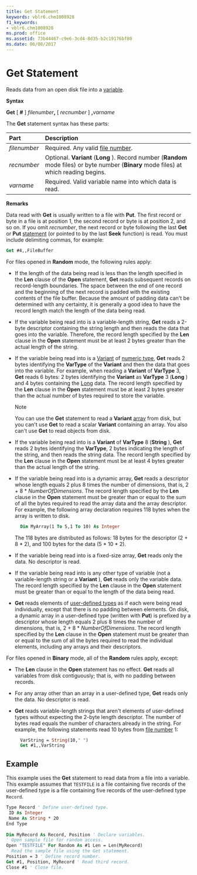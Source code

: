 ```yaml
---
title: Get Statement
keywords: vblr6.chm1008928
f1_keywords:
- vblr6.chm1008928
ms.prod: office
ms.assetid: 73b44467-c9e6-3cd4-8d35-b2c19176bf80
ms.date: 06/08/2017
---
```



# Get Statement

Reads data from an open disk file into a [variable](vbe-glossary.md).

**Syntax**

**Get** [ **#** ] _filenumber_**,** [ _recnumber_ ] **,**_varname_

The **Get** statement syntax has these parts:


|**Part**|**Description**|
|:-----|:-----|
| _filenumber_|Required. Any valid [file number](vbe-glossary.md).|
| _recnumber_|Optional. **Variant** (**Long** ). Record number (**Random** mode files) or byte number (**Binary** mode files) at which reading begins.|
| _varname_|Required. Valid variable name into which data is read.|

**Remarks**

Data read with **Get** is usually written to a file with **Put**. The first record or byte in a file is at position 1, the second record or byte is at position 2, and so on. If you omit  _recnumber_, the next record or byte following the last **Get** or **Put** [statement](vbe-glossary.md) (or pointed to by the last **Seek** function) is read. You must include delimiting commas, for example:

```vb
Get #4,,FileBuffer 

```

For files opened in **Random** mode, the following rules apply:

- If the length of the data being read is less than the length specified in the **Len** clause of the **Open** statement, **Get** reads subsequent records on record-length boundaries. The space between the end of one record and the beginning of the next record is padded with the existing contents of the file buffer. Because the amount of padding data can't be determined with any certainty, it is generally a good idea to have the record length match the length of the data being read.
    
- If the variable being read into is a variable-length string, **Get** reads a 2-byte descriptor containing the string length and then reads the data that goes into the variable. Therefore, the record length specified by the **Len** clause in the **Open** statement must be at least 2 bytes greater than the actual length of the string.
    
- If the variable being read into is a [Variant](vbe-glossary.md) of [numeric type](vbe-glossary.md), **Get** reads 2 bytes identifying the **VarType** of the **Variant** and then the data that goes into the variable. For example, when reading a **Variant** of **VarType** 3, **Get** reads 6 bytes: 2 bytes identifying the **Variant** as **VarType** 3 (**Long** ) and 4 bytes containing the [Long](vbe-glossary.md) data. The record length specified by the **Len** clause in the **Open** statement must be at least 2 bytes greater than the actual number of bytes required to store the variable.
    
  > [!NOTE] 
  > You can use the **Get** statement to read a **Variant** [array](vbe-glossary.md) from disk, but you can't use **Get** to read a scalar **Variant** containing an array. You also can't use **Get** to read objects from disk.

- If the variable being read into is a **Variant** of **VarType** 8 (**String** ), **Get** reads 2 bytes identifying the **VarType**, 2 bytes indicating the length of the string, and then reads the string data. The record length specified by the **Len** clause in the **Open** statement must be at least 4 bytes greater than the actual length of the string.
    
- If the variable being read into is a dynamic array, **Get** reads a descriptor whose length equals 2 plus 8 times the number of dimensions, that is, 2 + 8 * _NumberOfDimensions_. The record length specified by the **Len** clause in the **Open** statement must be greater than or equal to the sum of all the bytes required to read the array data and the array descriptor. For example, the following array declaration requires 118 bytes when the array is written to disk.
    
  ```vb
    Dim MyArray(1 To 5,1 To 10) As Integer 
  ```

  The 118 bytes are distributed as follows: 18 bytes for the descriptor (2 + 8 * 2), and 100 bytes for the data (5 * 10 * 2).
    
- If the variable being read into is a fixed-size array, **Get** reads only the data. No descriptor is read.
    
- If the variable being read into is any other type of variable (not a variable-length string or a **Variant** ), **Get** reads only the variable data. The record length specified by the **Len** clause in the **Open** statement must be greater than or equal to the length of the data being read.
    
- **Get** reads elements of [user-defined types](vbe-glossary.md) as if each were being read individually, except that there is no padding between elements. On disk, a dynamic array in a user-defined type (written with **Put**) is prefixed by a descriptor whose length equals 2 plus 8 times the number of dimensions, that is, 2 + 8 * _NumberOfDimensions_. The record length specified by the **Len** clause in the **Open** statement must be greater than or equal to the sum of all the bytes required to read the individual elements, including any arrays and their descriptors.
    

For files opened in **Binary** mode, all of the **Random** rules apply, except:

- The **Len** clause in the **Open** statement has no effect. **Get** reads all variables from disk contiguously; that is, with no padding between records.
    
- For any array other than an array in a user-defined type, **Get** reads only the data. No descriptor is read.
    
- **Get** reads variable-length strings that aren't elements of user-defined types without expecting the 2-byte length descriptor. The number of bytes read equals the number of characters already in the string. For example, the following statements read 10 bytes from [file number](vbe-glossary.md) 1:
    
  ```vb
    VarString = String(10," ") 
    Get #1,,VarString 

  ```



## Example

This example uses the **Get** statement to read data from a file into a variable. This example assumes that `TESTFILE` is a file containing five records of the user-defined type is a file containing five records of the user-defined type `Record`.


```vb
Type Record ' Define user-defined type. 
 ID As Integer 
 Name As String * 20 
End Type 
 
Dim MyRecord As Record, Position ' Declare variables. 
' Open sample file for random access. 
Open "TESTFILE" For Random As #1 Len = Len(MyRecord) 
' Read the sample file using the Get statement. 
Position = 3 ' Define record number. 
Get #1, Position, MyRecord ' Read third record. 
Close #1 ' Close file. 

```


